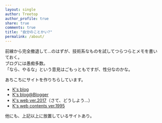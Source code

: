 ```yaml
---
layout: single
author: Treetop
author_profile: true
share: true
comments: true
title: "自分のことかい?"
permalink: /about/
---
```

前線から完全撤退して…のはずが、技術系なものを試してつらつらとメモを書いておく。  
ブログには愚痴多数。  
「なら、やるな」という意見はごもっともですが、性分なのかな。

あちこちにサイトを作りちらしています。

- [K's blog](http://blog.treetop.to)
- [K's blog@Blogger](https://blogger.treetop.to/)
- [K's web ver.2017](https://2017.treetop.to/)（さて、どうしよう…）
- [K's web contents ver.1995](http://treetop.webcrow.jp)

他にも、上記以上に放置しているサイトあり。
